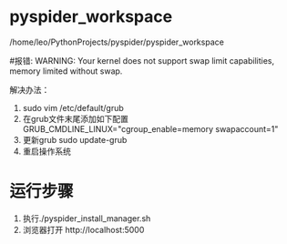 # pyspider_workspace
/home/leo/PythonProjects/pyspider/pyspider_workspace


#报错:
WARNING: Your kernel does not support swap limit capabilities, memory limited without swap.

解决办法：
1. sudo vim /etc/default/grub
2. 在grub文件末尾添加如下配置
GRUB_CMDLINE_LINUX="cgroup_enable=memory swapaccount=1"
3. 更新grub
sudo update-grub
4. 重启操作系统


# 运行步骤
1. 执行./pyspider_install_manager.sh
2. 浏览器打开 http://localhost:5000
